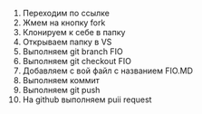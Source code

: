 1. Переходим по ссылке
2. Жмем на кнопку fork
3. Клонируем к себе в папку
4. Открываем папку в VS
5. Выполняем git branch FIO
6. Выполняем git checkout FIO
7. Добавляем с вой файл с названием FIO.MD
8. Выполняем коммит
9. Выполняем git push
10. На github выполняем puii request